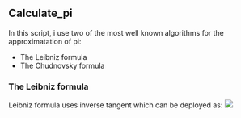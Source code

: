 <h2> Calculate_pi </h2>
In this script, i use two of the most well known algorithms for the approximatation of pi:

<ul>
  <li> The Leibniz formula</li>
  <li> The Chudnovsky formula</li>
  </ul>
  
<h3> The Leibniz formula</h3>

Leibniz formula uses inverse tangent which can be deployed as:
<img src="/home/xristos/Desktop/2.svg">
